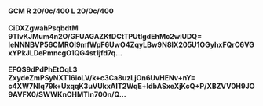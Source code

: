 #### GCM R 20/0c/400 L 20/0c/400
**CiDXZgwahPsqbdtM**<br/>**9TlvKJMum4n2O/GFUAGAZKfDCtTPUtlgdEhMc2wiUDQ=**<br/>**IeNNNBVP56CMROI9mfWpF6UwO4ZqyLBw9N8lX205U1OGyhxFQrC6VGxYPkJLDePmncgO1QG4st1jfd7q...**<br/><br/>
**EFQS9dPdPhEtOqL3**<br/>**ZxydeZmPSyNXT16ioLV/k+c3Ca8uzLjOn6UvHENv+nY=**<br/>**c4XW7NIq79k+UxqqK3uVUkxAIT2WqE+ldbASxeXjKcQ+P/XBZVV0H9JO9AVFX0/SWWKnCHMTIn700n/Q...**